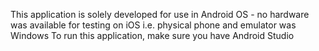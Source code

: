 This application is solely developed for use in Android OS - no hardware was available for testing on iOS i.e. physical phone and emulator was Windows
To run this application, make sure you have Android Studio